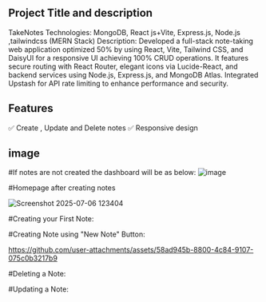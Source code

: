 ## Project Title and description
TakeNotes
Technologies: MongoDB, React js+Vite, Express.js, Node.js ,tailwindcss (MERN Stack)
Description: Developed a full-stack note-taking web application optimized 50% by using React, Vite, Tailwind
 CSS, and DaisyUI for a responsive UI achieving 100% CRUD operations. It features secure routing with React
 Router, elegant icons via Lucide-React, and backend services using Node.js, Express.js, and MongoDB Atlas.
 Integrated Upstash for API rate limiting to enhance performance and security.

 ## Features
✅ Create , Update and Delete notes
✅ Responsive design

## image
#If notes are not created the dashboard will be as below:
![image](https://github.com/user-attachments/assets/87262360-a63c-4664-9cd6-9a8311f6d38a)


#Homepage after creating notes

![Screenshot 2025-07-06 123404](https://github.com/user-attachments/assets/5c6ed486-cd20-420f-8c89-d13177136e32)

#Creating your First Note:

#Creating Note using "New Note" Button:


https://github.com/user-attachments/assets/58ad945b-8800-4c84-9107-075c0b3217b9


#Deleting a Note:

#Updating a Note:

